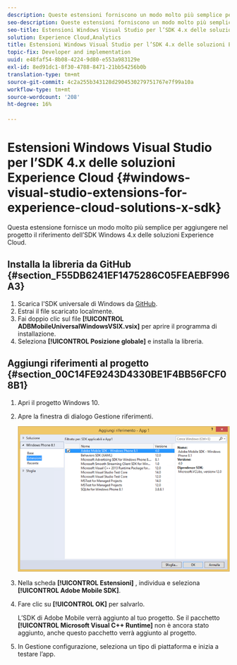 ```yaml
---
description: Queste estensioni forniscono un modo molto più semplice per aggiungere il riferimento dell’SDK Windows 4.x delle soluzioni Experience Cloud nel progetto.
seo-description: Queste estensioni forniscono un modo molto più semplice per aggiungere il riferimento dell’SDK Windows 4.x delle soluzioni Experience Cloud nel progetto.
seo-title: Estensioni Windows Visual Studio per l’SDK 4.x delle soluzioni Experience Cloud
solution: Experience Cloud,Analytics
title: Estensioni Windows Visual Studio per l’SDK 4.x delle soluzioni Experience Cloud
topic-fix: Developer and implementation
uuid: e48faf54-8b08-4224-9d80-e553a983129e
exl-id: 8ed91dc1-8f30-4788-8471-21bb54256b0b
translation-type: tm+mt
source-git-commit: 4c2a255b343128d2904530279751767e7f99a10a
workflow-type: tm+mt
source-wordcount: '208'
ht-degree: 16%

---
```


# Estensioni Windows Visual Studio per l’SDK 4.x delle soluzioni Experience Cloud {#windows-visual-studio-extensions-for-experience-cloud-solutions-x-sdk}

Questa estensione fornisce un modo molto più semplice per aggiungere nel progetto il riferimento dell’SDK Windows 4.x delle soluzioni Experience Cloud.

## Installa la libreria da GitHub {#section_F55DB6241EF1475286C05FEAEBF996A3}

1. Scarica l&#39;SDK universale di Windows da [GitHub](https://github.com/Adobe-Marketing-Cloud/mobile-services/releases).
1. Estrai il file scaricato localmente.
1. Fai doppio clic sul file **[!UICONTROL ADBMobileUniversalWindowsVSIX.vsix]** per aprire il programma di installazione.
1. Seleziona **[!UICONTROL Posizione globale]** e installa la libreria.

## Aggiungi riferimenti al progetto {#section_00C14FE9243D4330BE1F4BB56FCF08B1}

1. Apri il progetto Windows 10.
1. Apre la finestra di dialogo Gestione riferimenti.

   ![](assets/ref_manager.png)

1. Nella scheda **[!UICONTROL Estensioni]** , individua e seleziona **[!UICONTROL Adobe Mobile SDK]**.
1. Fare clic su **[!UICONTROL OK]** per salvarlo.

   L’SDK di Adobe Mobile verrà aggiunto al tuo progetto. Se il pacchetto **[!UICONTROL Microsoft Visual C++ Runtime]** non è ancora stato aggiunto, anche questo pacchetto verrà aggiunto al progetto.

1. In Gestione configurazione, seleziona un tipo di piattaforma e inizia a testare l’app.
